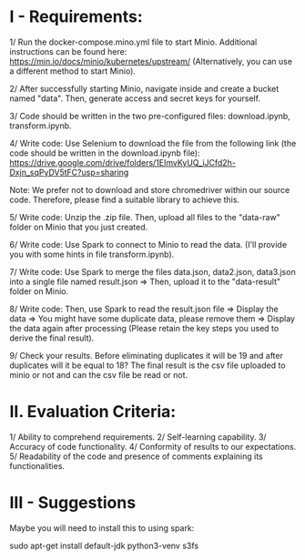 # I - Requirements:

1/ Run the docker-compose.mino.yml file to start Minio. Additional instructions can be found here: https://min.io/docs/minio/kubernetes/upstream/ (Alternatively, you can use a different method to start Minio).

2/ After successfully starting Minio, navigate inside and create a bucket named "data". Then, generate access and secret keys for yourself.

3/ Code should be written in the two pre-configured files: download.ipynb, transform.ipynb.

4/ Write code: Use Selenium to download the file from the following link (the code should be written in the download.ipynb file): https://drive.google.com/drive/folders/1EImvKyUQ_iJCfd2h-Dxjn_sqPyDV5tFC?usp=sharing

Note: We prefer not to download and store chromedriver within our source code. Therefore, please find a suitable library to achieve this.

5/ Write code: Unzip the .zip file. Then, upload all files to the "data-raw" folder on Minio that you just created.

6/ Write code: Use Spark to connect to Minio to read the data. (I'll provide you with some hints in file transform.ipynb).

7/ Write code: Use Spark to merge the files data.json, data2.json, data3.json into a single file named result.json => Then, upload it to the "data-result" folder on Minio.

8/ Write code: Then, use Spark to read the result.json file => Display the data => You might have some duplicate data, please remove them => Display the data again after processing (Please retain the key steps you used to derive the final result).

9/ Check your results. Before eliminating duplicates it will be 19 and after duplicates will it be equal to 18? The final result is the csv file uploaded to minio or not and can the csv file be read or not.


# II. Evaluation Criteria:

1/ Ability to comprehend requirements.
2/ Self-learning capability.
3/ Accuracy of code functionality.
4/ Conformity of results to our expectations.
5/ Readability of the code and presence of comments explaining its functionalities.

# III - Suggestions
Maybe you will need to install this to using spark:

sudo apt-get install default-jdk python3-venv s3fs